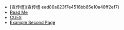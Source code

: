 - [宣传组](宣传组 eed86a823f7e4516bb85e10a48ff2ef7)
- [Read Me](README)
- [CUES](CUES)
- [Example Second Page](second-page)
